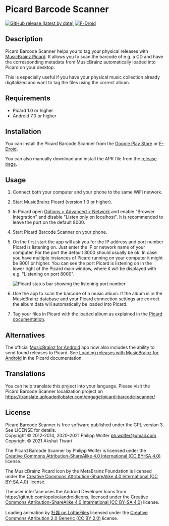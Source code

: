 Picard Barcode Scanner
======================
[![GitHub release (latest by date)](https://img.shields.io/github/v/release/phw/PicardBarcodeScanner)](https://github.com/phw/PicardBarcodeScanner/releases)
[![F-Droid](https://img.shields.io/f-droid/v/org.musicbrainz.picard.barcodescanner)](https://f-droid.org/de/packages/org.musicbrainz.picard.barcodescanner/)

Description
-----------
Picard Barcode Scanner helps you to tag your physical releases with
[MusicBrainz Picard](http://picard.musicbrainz.org/). It allows you to scan the barcode of e.g. a
CD and have the corresponding metadata from MusicBrainz automatically loaded into Picard on your desktop.

This is especially useful if you have your physical music collection already digitalized and want
to tag the files using the correct album.


Requirements
------------
 * Picard 1.0 or higher
 * Android 7.0 or higher


Installation
------------
You can install the Picard Barcode Scanner from the
[Google Play Store](https://play.google.com/store/apps/details?id=org.musicbrainz.picard.barcodescanner)
or [F-Droid](https://f-droid.org/de/packages/org.musicbrainz.picard.barcodescanner/).

You can also manually download and install the APK file from the
[release page](https://github.com/phw/PicardBarcodeScanner/releases).


Usage
-----
 1. Connect both your computer and your phone to the same WiFi network.
 2. Start MusicBrainz Picard (version 1.0 or higher).
 3. In Picard open [Options > Advanced > Network](https://picard-docs.musicbrainz.org/en/config/options_network.html)
    and enable "Browser Integration" and disable "Listen only on localhost". It is recommended to
    leave the port on the default 8000.
 4. Start Picard Barcode Scanner on your phone.
 5. On the first start the app will ask you for the IP address and port number Picard is listening
    on. Just enter the IP or network name of your computer. For the port the default 8000 should
    usually be ok. In case you have multiple instances of Picard running on your computer it might
    be 8001 or higher. You can see the port Picard is listening on in the lower right of the Picard
    main window, where it will be displayed with e.g. "Listening on port 8000".
    
    ![Picard status bar showing the listening port number](https://picard-docs.musicbrainz.org/en/_images/picard-status-bar.png)
    
 6. Use the app to scan the barcode of a music album. If the album is in the MusicBrainz database
    and your Picard connection settings are correct the album data will automatically be loaded
    into Picard.
 7. Tag your files in Picard with the loaded album as explained in the
    [Picard documentation](https://picard-docs.musicbrainz.org/en/usage/match.html).


Alternatives
------------
The official [MusicBrainz for Android](https://github.com/metabrainz/musicbrainz-android) app now also includes
the ability to send found releases to Picard.
See [Loading releases with MusicBrainz for Android](https://picard-docs.musicbrainz.org/en/tutorials/android_app.html)
in the Picard documentation.


Translations
------------
You can help translate this project into your language. Please visit the Picard Barcode Scanner
localization project on https://translate.uploadedlobster.com/engage/picard-barcode-scanner/


License
-------
Picard Barcode Scanner is free software published under the GPL version 3. See LICENSE for details.<br>
Copyright © 2012-2014, 2020-2021 Philipp Wolfer <ph.wolfer@gmail.com><br>
Copyright © 2021 Akshat Tiwari

The Picard Barcode Scanner by Philipp Wolfer is licensed under the
[Creative Commons Attribution-ShareAlike 4.0 International (CC BY-SA 4.0)](https://creativecommons.org/licenses/by-sa/4.0/)
license.

The MusicBrainz Picard icon by the MetaBrainz Foundation is licensed under the
[Creative Commons Attribution-ShareAlike 4.0 International (CC BY-SA 4.0)](https://creativecommons.org/licenses/by-sa/4.0/)
license.

The user interface uses the Android Developer Icons from https://github.com/opoloo/androidicons,
licensed under the [Creative Commons Attribution-ShareAlike 4.0 International (CC BY-SA 4.0)](https://creativecommons.org/licenses/by-sa/4.0/)
license.

Loading animation by [杜磊 on LottieFiles](https://lottiefiles.com/7290-music-play)
licensed under the [Creative Commons Attribution 2.0 Generic (CC BY 2.0)](https://creativecommons.org/licenses/by/2.0/) license.
